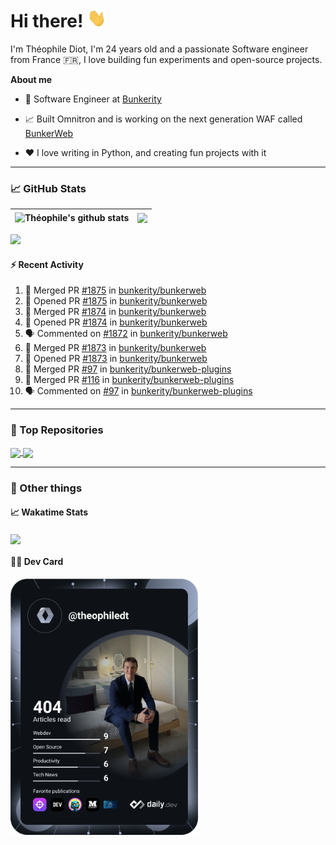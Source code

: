 # Hi there! <img src="./wave.gif" width="30px" height="30px" />

I'm Théophile Diot, I'm 24 years old and a passionate Software engineer from France 🇫🇷, I love building fun experiments and open-source projects.

**About me**

- 💼 Software Engineer at [Bunkerity](https://www.bunkerity.com/)

- 📈 Built Omnitron and is working on the next generation WAF called [BunkerWeb](https://www.bunkerweb.io)

- ❤️ I love writing in Python, and creating fun projects with it

---

### 📈 GitHub Stats

| <img align="center" src="https://github-readme-stats.vercel.app/api?username=TheophileDiot&show_icons=true&include_all_commits=true&theme=algolia&hide_border=true&rank_icon=github" alt="Théophile's github stats" /> | <img align="center" src="https://github-readme-stats.vercel.app/api/top-langs/?username=TheophileDiot&layout=compact&theme=algolia&hide_border=true" /> |
| ---------------------------------------------------------------------------------------------------------------------------------------------------------------------------------------------------------------------- | ------------------------------------------------------------------------------------------------------------------------------------------------------- |

![](https://github-readme-activity-graph.vercel.app/graph?username=TheophileDiot&theme=tokyo-night)

#### :zap: Recent Activity

<!--START_SECTION:activity-->
1. 🎉 Merged PR [#1875](https://github.com/bunkerity/bunkerweb/pull/1875) in [bunkerity/bunkerweb](https://github.com/bunkerity/bunkerweb)
2. 💪 Opened PR [#1875](https://github.com/bunkerity/bunkerweb/pull/1875) in [bunkerity/bunkerweb](https://github.com/bunkerity/bunkerweb)
3. 🎉 Merged PR [#1874](https://github.com/bunkerity/bunkerweb/pull/1874) in [bunkerity/bunkerweb](https://github.com/bunkerity/bunkerweb)
4. 💪 Opened PR [#1874](https://github.com/bunkerity/bunkerweb/pull/1874) in [bunkerity/bunkerweb](https://github.com/bunkerity/bunkerweb)
5. 🗣 Commented on [#1872](https://github.com/bunkerity/bunkerweb/issues/1872#issuecomment-2579311605) in [bunkerity/bunkerweb](https://github.com/bunkerity/bunkerweb)
6. 🎉 Merged PR [#1873](https://github.com/bunkerity/bunkerweb/pull/1873) in [bunkerity/bunkerweb](https://github.com/bunkerity/bunkerweb)
7. 💪 Opened PR [#1873](https://github.com/bunkerity/bunkerweb/pull/1873) in [bunkerity/bunkerweb](https://github.com/bunkerity/bunkerweb)
8. 🎉 Merged PR [#97](https://github.com/bunkerity/bunkerweb-plugins/pull/97) in [bunkerity/bunkerweb-plugins](https://github.com/bunkerity/bunkerweb-plugins)
9. 🎉 Merged PR [#116](https://github.com/bunkerity/bunkerweb-plugins/pull/116) in [bunkerity/bunkerweb-plugins](https://github.com/bunkerity/bunkerweb-plugins)
10. 🗣 Commented on [#97](https://github.com/bunkerity/bunkerweb-plugins/pull/97#issuecomment-2577961372) in [bunkerity/bunkerweb-plugins](https://github.com/bunkerity/bunkerweb-plugins)
<!--END_SECTION:activity-->

---

### 🔧 Top Repositories

<a href="https://github.com/bunkerity/bunkerweb">
  <img align="center" src="https://github-readme-stats.vercel.app/api/pin/?username=Bunkerity&repo=bunkerweb&theme=algolia" />
</a>
<a href="https://github.com/TheophileDiot/Omnitron">
  <img align="center" src="https://github-readme-stats.vercel.app/api/pin/?username=TheophileDiot&repo=Omnitron&theme=algolia" />
</a>

---

### 🎉 Other things

#### 📈 Wakatime Stats

<a href="https://wakatime.com/@theophile_bunkerity">
  <img align="center" src="https://github-readme-stats.vercel.app/api/wakatime?username=3aa5ce41-c253-43d9-8441-a721e446a45f&layout=compact&theme=algolia" />
</a>

#### 👨‍💻 Dev Card

<a href="https://app.daily.dev/TheophileDt">
  <img src="./devcard.svg" width="300" alt="Théophile Diot's Dev Card"/>
</a>
